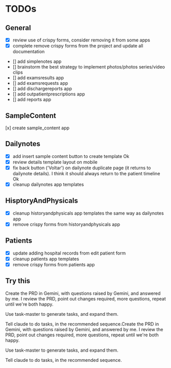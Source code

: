 # TODOs

## General

- [x] review use of crispy forms, consider removing it from some apps
- [x] complete remove crispy forms from the project and update all documentation
- [] add simplenotes app
- [] brainstorm the best strategy to implement photos/photos series/video clips
- [] add examsresults app
- [] add examsrequests app
- [] add dischargereports app
- [] add outpatientprescriptions app
- [] add reports app

## SampleContent

[x] create sample_content app

## Dailynotes

- [x] add insert sample content button to create template Ok
- [x] review details template layout on mobile
- [x] fix back button ('Voltar') on dailynote duplicate page (it returns to dailynote details). I think it should always return to the patient timeline Ok
- [x] cleanup dailynotes app templates

## HisptoryAndPhysicals

- [x] cleanup historyandphysicals app templates the same way as dailynotes app
- [x] remove crispy forms from historyandphysicals app

## Patients

- [x] update adding hospital records from edit patient form
- [x] cleanup patients app templates
- [x] remove crispy forms from patients app

## Try this

Create the PRD in Gemini, with questions raised by Gemini, and answered by me. I review the PRD, point out changes required, more questions, repeat until we're both happy.

Use task-master to generate tasks, and expand them.

Tell claude to do tasks, in the recommended sequence.Create the PRD in Gemini, with questions raised by Gemini, and answered by me. I review the PRD, point out changes required, more questions, repeat until we're both happy.

Use task-master to generate tasks, and expand them.

Tell claude to do tasks, in the recommended sequence.
